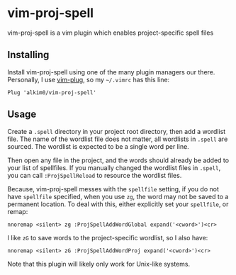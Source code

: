 # vim-proj-spell

vim-proj-spell is a vim plugin which enables project-specific spell files

## Installing
Install vim-proj-spell using one of the many plugin managers our there.
Personally, I use [vim-plug](https://github.com/junegunn/vim-plug), so my `~/.vimrc` has this line:

    Plug 'alkim0/vim-proj-spell'

## Usage
Create a `.spell` directory in your project root directory, then add a wordlist file.
The name of the wordlist file does not matter, all wordlists in `.spell` are sourced.
The wordlist is expected to be a single word per line.

Then open any file in the project, and the words should already be added to your list of spellfiles.
If you manually changed the wordlist files in `.spell`, you can call `:ProjSpellReload` to resource the wordlist files.

Because, vim-proj-spell messes with the `spellfile` setting, if you do not have `spellfile` specified, when you use `zg`, the word may not be saved to a permanent location.
To deal with this, either explicitly set your `spellfile`, or remap:
```
nnoremap <silent> zg :ProjSpellAddWordGlobal expand('<cword>')<cr>
```

I like `zG` to save words to the project-specific wordlist, so I also have:
```
nnoremap <silent> zG :ProjSpellAddWordProj expand('<cword>')<cr>
```

Note that this plugin will likely only work for Unix-like systems.
